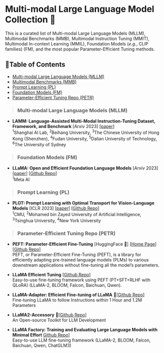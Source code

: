 # Multi-modal Large Language Model Collection 🦕
This is a curated list of Multi-modal Large Language Models (MLLM), Multimodal Benchmarks (MMB), Multimodal Instruction Tuning (MMIT), Multimodal In-context Learning (MMIL), Foundation Models (*e.g.*, CLIP families) (FM), and the most popular Parameter-Efficient Tuning methods.

## 📒Table of Contents
- [Multi-modal Large Language Models (MLLM)](#multimodal-large-language-models)
- [Multimodal Benchmarks (MMB)](#multimodal-benchmarks)
- [Prompt Learning (PL)](#prompt-learning)
- [Foundation Models (FM)](#foundation-models)
- [Parameter-Efficient Tuning Repo (PETR)](#parameter-efficient-tuning-repo)

> ### Multi-modal Large Language Models (MLLM)

* **LAMM: Language-Assisted Multi-Modal Instruction-Tuning Dataset, Framework, and Benchmark** [Arxiv 2023] [[paper](https://arxiv.org/pdf/2306.06687.pdf)]<br>
<sup>1</sup>Shanghai AI Lab, <sup>2</sup>Beihang University, <sup>3</sup>The Chinese University of Hong Kong (Shenzhen), <sup>4</sup>Fudan University, <sup>5</sup>Dalian University of Technology, <sup>6</sup>The University of Sydney<br>

> ### Foundation Models (FM)
* **LLaMA: Open and Efficient Foundation Language Models** [Arxiv 2023] [[paper](https://arxiv.org/pdf/2302.13971v1.pdf)] [[Github Repo](https://github.com/CHENGY12/PLOT)]<br>
<sup>1</sup>Meta AI

> ### Prompt Learning (PL)
* **PLOT: Prompt Learning with Optimal Transport for Vision-Language Models** [ICLR 2023] [[paper](https://arxiv.org/pdf/2210.01253.pdf)] [[Github Repo](https://github.com/facebookresearch/llama)]<br>
<sup>1</sup>CMU, <sup>2</sup>Mohamed bin Zayed University of Artificial Intelligence, <sup>3</sup>Tsinghua University, <sup>4</sup>New York University<br>

> ### Parameter-Efficient Tuning Repo (PETR)
* **PEFT: Parameter-Efficient Fine-Tuning** [HuggingFace 🤗] [[Home Page](https://huggingface.co/docs/peft/index)] [[Github Repo](https://github.com/huggingface/peft)]<br>
PEFT, or Parameter-Efficient Fine-Tuning (PEFT), is a library for efficiently adapting pre-trained language models (PLMs) to various downstream applications without fine-tuning all the model’s parameters. <br>

* **LLaMA Efficient Tuning** [[Github Repo](https://github.com/hiyouga/LLaMA-Efficient-Tuning)]<br>
Easy-to-use fine-tuning framework using PEFT (PT+SFT+RLHF with QLoRA) (LLaMA-2, BLOOM, Falcon, Baichuan, Qwen). <br>

* **LLaMA-Adapter: Efficient Fine-tuning of LLaMA** 🚀[[Github Repo](https://github.com/OpenGVLab/LLaMA-Adapter)]<br>
Fine-tuning LLaMA to follow Instructions within 1 Hour and 1.2M Parameters <br>

* **LLaMA2-Accessory** 🚀[[Github Repo](https://github.com/Alpha-VLLM/LLaMA2-Accessory)]<br>
An Open-source Toolkit for LLM Development <be>

* **LLaMA Factory: Training and Evaluating Large Language Models with Minimal Effort** [Github Repo](https://github.com/hiyouga/LLaMA-Factory)]<br>
Easy-to-use LLM fine-tuning framework (LLaMA-2, BLOOM, Falcon, Baichuan, Qwen, ChatGLM3)
